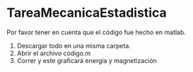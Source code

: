 # TareaMecanicaEstadistica

Por favor tener en cuenta que el código fue hecho en matlab. 

1. Descargar todo en una misma carpeta.
2. Abrir el archivo codigo.m
3. Correr y este graficará energía y magnetización
